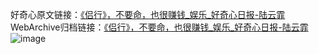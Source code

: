 好奇心原文链接：[《侣行》，不要命，也很赚钱_娱乐_好奇心日报-陆云霏](https://www.qdaily.com/articles/8325.html)
WebArchive归档链接：[《侣行》，不要命，也很赚钱_娱乐_好奇心日报-陆云霏](http://web.archive.org/web/20181009102344/http://www.qdaily.com:80/articles/8325.html)
![image](http://ww3.sinaimg.cn/large/007d5XDpgy1g3vcqljc93j30u03f6e81)
